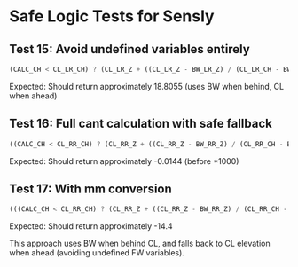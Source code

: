 # Safe Logic Tests for Sensly

## Test 15: Avoid undefined variables entirely
```javascript
(CALC_CH < CL_LR_CH) ? (CL_LR_Z + ((CL_LR_Z - BW_LR_Z) / (CL_LR_CH - BW_LR_CH)) * (CALC_CH - CL_LR_CH)) : CL_LR_Z
```
Expected: Should return approximately 18.8055 (uses BW when behind, CL when ahead)

## Test 16: Full cant calculation with safe fallback
```javascript
((CALC_CH < CL_RR_CH) ? (CL_RR_Z + ((CL_RR_Z - BW_RR_Z) / (CL_RR_CH - BW_RR_CH)) * (CALC_CH - CL_RR_CH)) : CL_RR_Z) - ((CALC_CH < CL_LR_CH) ? (CL_LR_Z + ((CL_LR_Z - BW_LR_Z) / (CL_LR_CH - BW_LR_CH)) * (CALC_CH - CL_LR_CH)) : CL_LR_Z)
```
Expected: Should return approximately -0.0144 (before *1000)

## Test 17: With mm conversion
```javascript
(((CALC_CH < CL_RR_CH) ? (CL_RR_Z + ((CL_RR_Z - BW_RR_Z) / (CL_RR_CH - BW_RR_CH)) * (CALC_CH - CL_RR_CH)) : CL_RR_Z) - ((CALC_CH < CL_LR_CH) ? (CL_LR_Z + ((CL_LR_Z - BW_LR_Z) / (CL_LR_CH - BW_LR_CH)) * (CALC_CH - CL_LR_CH)) : CL_LR_Z)) * 1000
```
Expected: Should return approximately -14.4

This approach uses BW when behind CL, and falls back to CL elevation when ahead (avoiding undefined FW variables).